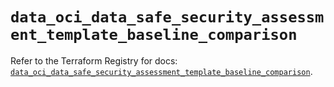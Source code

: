 # `data_oci_data_safe_security_assessment_template_baseline_comparison`

Refer to the Terraform Registry for docs: [`data_oci_data_safe_security_assessment_template_baseline_comparison`](https://registry.terraform.io/providers/hashicorp/oci/7.19.0/docs/data-sources/data_safe_security_assessment_template_baseline_comparison).
